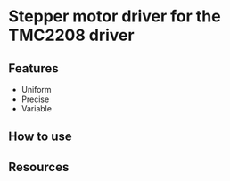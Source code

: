 # Stepper motor driver for the TMC2208 driver

## Features

- Uniform
- Precise
- Variable

## How to use

## Resources
